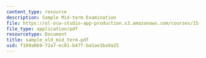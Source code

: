 ```yaml
---
content_type: resource
description: Sample Mid-term Examination
file: https://ol-ocw-studio-app-production.s3.amazonaws.com/courses/15-565j-integrating-esystems-global-information-systems-spring-2002/f169a0b972a7ec81b47fba1ae1ba9a25_sample_old_mid_term.pdf
file_type: application/pdf
resourcetype: Document
title: sample_old_mid_term.pdf
uid: f169a0b9-72a7-ec81-b47f-ba1ae1ba9a25
---
```

